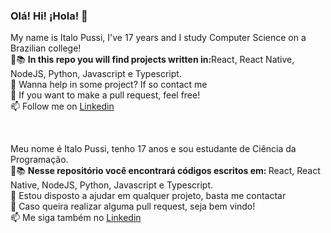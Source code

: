 

### Olá! Hi! ¡Hola! 👋
My name is Italo Pussi, I've 17 years and I study Computer Science on a Brazilian college!<br/>
🌱📚 <strong> In this repo you will find projects written in:</strong>React, React Native, NodeJS, Python, Javascript e Typescript.<br/>
👯 Wanna help in some project? If so contact me<br/>
🤔 If you want to make a pull request, feel free!<br/>
📫 Follow me on <a href="https://www.linkedin.com/in/italo-pussi-796567169/">Linkedin</a>

<br />

Meu nome é Italo Pussi, tenho 17 anos e sou estudante de Ciência da Programação.<br/>
🌱📚 <strong> Nesse repositório você encontrará códigos escritos em: </strong>React, React Native, NodeJS, Python, Javascript e Typescript.<br/>
👯 Estou disposto a ajudar em qualquer projeto, basta me contactar<br/>
🤔 Caso queira realizar alguma pull request, seja bem vindo!<br/>
📫 Me siga também no <a href="https://www.linkedin.com/in/italo-pussi-796567169/">Linkedin</a>




